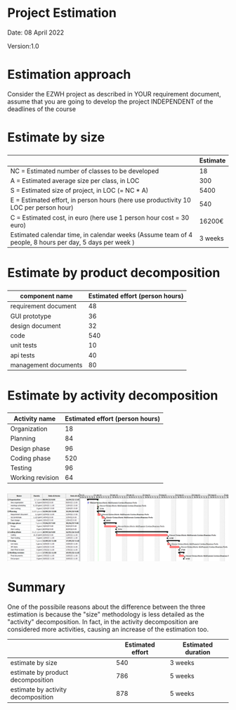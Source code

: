 # Project Estimation  
Date: 08 April 2022

Version:1.0


# Estimation approach
Consider the EZWH  project as described in YOUR requirement document, assume that you are going to develop the project INDEPENDENT of the deadlines of the course
# Estimate by size
### 
|             | Estimate                        |             
| ----------- | ------------------------------- |  
| NC =  Estimated number of classes to be developed | 18 |   
|  A = Estimated average size per class, in LOC | 300 | 
| S = Estimated size of project, in LOC (= NC * A) | 5400 |
| E = Estimated effort, in person hours (here use productivity 10 LOC per person hour) | 540 |   
| C = Estimated cost, in euro (here use 1 person hour cost = 30 euro) | 16200€ | 
| Estimated calendar time, in calendar weeks (Assume team of 4 people, 8 hours per day, 5 days per week ) |3 weeks|               

# Estimate by product decomposition
### 
|         component name    | Estimated effort (person hours)   |             
| ----------- | ------------------------------- | 
|requirement document    | 48 |
| GUI prototype | 36 |
|design document | 32 |
|code | 540 |
| unit tests | 10 |
| api tests  | 40 |
| management documents  | 80 | 



# Estimate by activity decomposition
### 
|         Activity name    | Estimated effort (person hours)   |             
| ----------- | ------------------------------- |
| Organization | 18 |
| Planning | 84 |
| Design phase | 96 |
| Coding phase | 520 |
| Testing | 96 |
| Working revision | 64 |
###

![image](./src/gantt_v2.png)

# Summary


One of the possibile reasons about the difference between the three estimation is because the "size" methodology is less detailed as the "activity" decomposition. In fact, in the activity decomposition are considered more activities, causing an increase of the estimation too.

|             | Estimated effort                        |   Estimated duration |          
| ----------- | ------------------------------- | ---------------|
| estimate by size | 540 | 3 weeks |
| estimate by product decomposition | 786 | 5 weeks |
| estimate by activity decomposition | 878 | 5 weeks |




